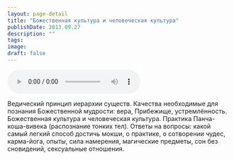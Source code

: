 ```yaml
---
layout: page-detail
title: "Божественная культура и человеческая культура"
publishDate: 2013.09.27
description: ""
tags:
image:
draft: false
---
```


<audio title="2013.09.27 - Божественная культура и человеческая культура.mp3" src="/upload/iblock/aae/aae917450619ff6ed556cbe73cdc0809.mp3" controls=""></audio>

 Ведический принцип иерархии существ. Качества необходимые для познания Божественной мудрости: вера, Прибежище, устремлённость. Божественная культура и человеческая культура. Практика Панча-коша-вивека (распознание тонких тел). Ответы на вопросы: какой самый легкий способ достичь мокши, о практике, о сотворении чудес, карма-йога, опыты, сила намерения, магические предметы, сон без сновидений, сексуальные отношения. 

  
